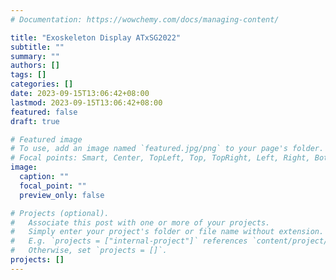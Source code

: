 ```yaml
---
# Documentation: https://wowchemy.com/docs/managing-content/

title: "Exoskeleton Display ATxSG2022"
subtitle: ""
summary: ""
authors: []
tags: []
categories: []
date: 2023-09-15T13:06:42+08:00
lastmod: 2023-09-15T13:06:42+08:00
featured: false
draft: true

# Featured image
# To use, add an image named `featured.jpg/png` to your page's folder.
# Focal points: Smart, Center, TopLeft, Top, TopRight, Left, Right, BottomLeft, Bottom, BottomRight.
image:
  caption: ""
  focal_point: ""
  preview_only: false

# Projects (optional).
#   Associate this post with one or more of your projects.
#   Simply enter your project's folder or file name without extension.
#   E.g. `projects = ["internal-project"]` references `content/project/deep-learning/index.md`.
#   Otherwise, set `projects = []`.
projects: []
---
```

